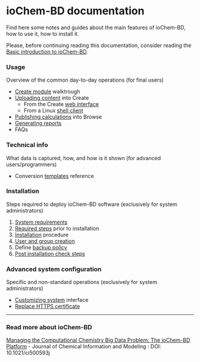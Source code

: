 # ioChem-BD documentation

Find here some notes and guides about the main features of ioChem-BD, how to use it, how to install it.

Please, before continuing reading this documentation, consider reading the [Basic introduction to ioChem-BD](/platform-introduction.md).

### Usage

Overview of the common day-to-day operations \(for final users\)

* [Create module](/usage/create-module-walktrough.md) walktrough
* [Uploading content](/usage/uploading-content-to-create.md) into Create
  * From the Create  [web interface](/usage/uploading-content-to-create/using-web-interface.md)
  * From a Linux [shell client](/usage/uploading-content-to-create/using-web-interface.md)
* [Publishing calculations](/usage/publishing-calculations.md) into Browse
* [Generating reports](/usage/generating-reports.md)
* FAQs

### **Technical info**

What data is captured, how, and how is it shown \(for advanced users/programmers\)

* Conversion [templates](http://www.iochem-bd.org/conversion/webhelp/index.html) reference

### Installation

Steps required to deploy ioChem-BD software \(exclusively for system administrators\)  
  1. [System requirements](/system-requirements.md)  
  2. [Required steps](/installation/required_steps.md) prior to installation  
  3. [Installation](/installation/installation.md) procedure  
  4. [User and group creation](/installation/user-and-group-generation.md)  
  5. Define [backup policy](/backup-policy.md)  
  6. [Post installation check steps](/installation/post-installation-check-steps.md)

### Advanced system configuration

Specific and non-standard operations \(exclusively for system administrators\)

* [Customizing system](/advanced-system-configuration/customizing-system-interface.md) interface
* [Replace HTTPS certificate](/other-operations/replace-https-certificate.md)

---

### Read more about ioChem-BD

[Managing the Computational Chemistry Big Data Problem: The ioChem-BD Platform](http://pubs.acs.org/doi/abs/10.1021/ci500593j) - Journal of Chemical Information and Modeling : DOI: 10.1021/ci500593j

